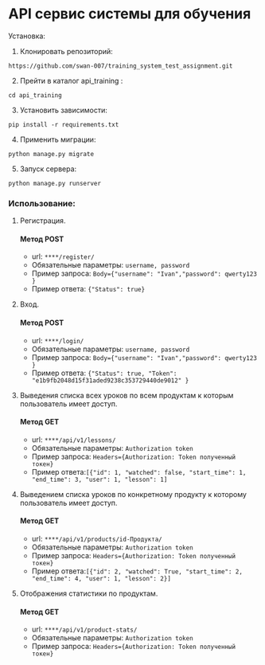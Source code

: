 # API сервис системы для обучения

Установка:
1. Клонировать репозиторий:
```
https://github.com/swan-007/training_system_test_assignment.git
```
2. Прейти в каталог api_training :
```
cd api_training 
```    
3. Установить зависимости:
 ```
 pip install -r requirements.txt
 ```

4. Применить миграции:
 ```
 python manage.py migrate 
 ```  
5. Запуск сервера:
 ```
 python manage.py runserver
 ```
   

### Использование:

1. Регистрация. 
   #### Метод  POST   
   - url: ```****/register/``` 
   - Обязательные параметры: ```username, password```  
   - Пример запроса: ```Body={"username": "Ivan","password": qwerty123 }```
   - Пример ответа: ```{"Status": true}``` 
   



2. Вход.
   #### Метод  POST   
   - url: ```****/login/``` 
   - Обязательные параметры: ```username, password```  
   - Пример запроса: ```Body={"username": "Ivan","password": qwerty123 }```
   - Пример ответа: ```{"Status": true, "Token": "e1b9fb2048d15f31aded9238c353729440de9012"
}``` 
3. Выведения списка всех уроков по всем продуктам к которым пользователь имеет доступ.
   #### Метод  GET  
   - url: ```****/api/v1/lessons/``` 
   - Обязательные параметры: ```Authorization token```  
   - Пример запроса: ```Headers={Authorization: Token полученный токен}``` 
   - Пример ответа:```[{"id": 1,
        "watched": false,
        "start_time": 1,
        "end_time": 3,
        "user": 1,
        "lesson": 1]```
   

4. Выведением списка уроков по конкретному продукту к которому пользователь имеет доступ.
   #### Метод  GET  
   - url: ```****/api/v1/products/id-Продукта/``` 
   - Обязательные параметры: ```Authorization token```  
   - Пример запроса: ```Headers={Authorization: Token полученный токен}``` 
   - Пример ответа:```[{"id": 2,
        "watched": True,
        "start_time": 2,
        "end_time": 4,
        "user": 1,
        "lesson": 2}]``` 
   
4. Отображения статистики по продуктам.
   #### Метод  GET  
   - url: ```****/api/v1/product-stats/``` 
   - Обязательные параметры: ```Authorization token```
   - Пример запроса: ```Headers={Authorization: Token полученный токен}``` 
   



